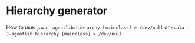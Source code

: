 # Hierarchy generator

How to use: `java -agentlib:hierarchy [mainclass] > /dev/null` or  `scala -J-agentlib:hierarchy [mainclass] > /dev/null`.
